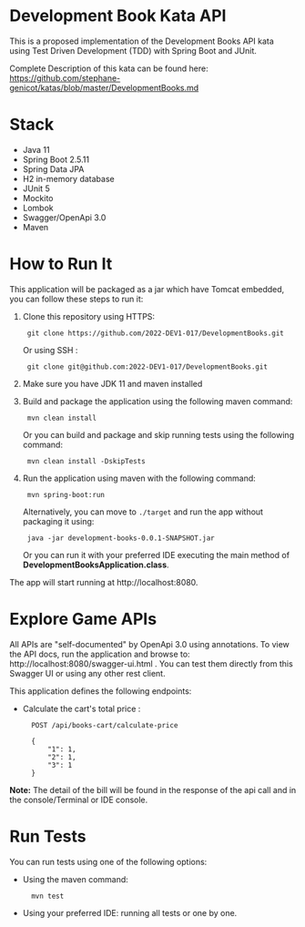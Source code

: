 # Development Book Kata API

This is a proposed implementation of the Development Books API kata using Test Driven Development (TDD) with Spring Boot
and JUnit.

Complete Description of this kata can be found
here: https://github.com/stephane-genicot/katas/blob/master/DevelopmentBooks.md

# Stack

- Java 11
- Spring Boot 2.5.11
- Spring Data JPA
- H2 in-memory database
- JUnit 5
- Mockito
- Lombok
- Swagger/OpenApi 3.0
- Maven

# How to Run It

This application will be packaged as a jar which have Tomcat embedded, you can follow these steps to run it:

1. Clone this repository using HTTPS:

        git clone https://github.com/2022-DEV1-017/DevelopmentBooks.git

   Or using SSH :

        git clone git@github.com:2022-DEV1-017/DevelopmentBooks.git


2. Make sure you have JDK 11 and maven installed
3. Build and package the application using the following maven command:

        mvn clean install

   Or you can build and package and skip running tests using the following command:

        mvn clean install -DskipTests

4. Run the application using maven with the following command:

        mvn spring-boot:run

   Alternatively, you can move to ` ./target ` and run the app without packaging it using:

        java -jar development-books-0.0.1-SNAPSHOT.jar

   Or you can run it with your preferred IDE executing the main method of **DevelopmentBooksApplication.class**.

The app will start running at http://localhost:8080.

# Explore Game APIs

All APIs are "self-documented" by OpenApi 3.0 using annotations. To view the API docs, run the application and browse
to: http://localhost:8080/swagger-ui.html . You can test them directly from this Swagger UI or using any other rest
client.

This application defines the following endpoints:

- Calculate the cart's total price :

        POST /api/books-cart/calculate-price
        
        {
            "1": 1,
            "2": 1,
            "3": 1
        }

**Note:** The detail of the bill will be found in the response of the api call and in the console/Terminal or IDE
console.

# Run Tests

You can run tests using one of the following options:

- Using the maven command:

        mvn test
- Using your preferred IDE: running all tests or one by one.